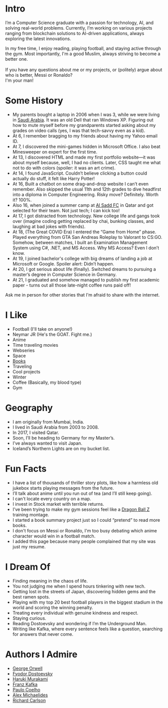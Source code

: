 # Intro

I’m a Computer Science graduate with a passion for technology, AI, and solving real-world problems. Currently, I’m working on various projects ranging from blockchain solutions to AI-driven applications, always exploring the latest innovations.

In my free time, I enjoy reading, playing football, and staying active through the gym. Most importantly, I'm a good Muslim, always striving to become a better one. <br/><br />
If you have any questions about me or my projects,
or (politely) argue about who is better, Messi or Ronaldo?<br/> I'm your man!

# Some History

- My parents bought a laptop in 2006 when I was 3, while we were living in [Saudi Arabia](). It was an old Dell that ran Windows XP. Figuring out how to mute myself before my grandparents started asking about my grades on video calls (yes, I was that tech-savvy even as a kid).
- At 6, I remember bragging to my friends about having my Yahoo email ID.
- At 7, I discovered the mini-games hidden in Microsoft Office. I also beat Minesweeper on expert for the first time.
- At 13, I discovered HTML and made my first portfolio website—it was about myself because, well, I had no clients. Later, CSS taught me what not to do with colors (spoiler: it was an art crime).
- At 14, I found JavaScript. Couldn’t believe clicking a button could actually do stuff, it felt like Harry Potter!
- At 16, Built a chatbot on some drag-and-drop website I can’t even remember. Also skipped the usual 11th and 12th grades to dive headfirst into a diploma in Computer Engineering. Risky move? Definitely. Worth it? 100%.
- Also 16, when joined a summer camp at [Al Sadd FC](https://en.wikipedia.org/wiki/Al_Sadd_SC) in Qatar and got selected for their team. Not just tech; I can kick too!
- At 17, I got distracted from technology. New college life and gangs took over (imagine coding getting replaced by chai, bunking classes, and laughing at bad jokes with friends).
- At 18, (The Great COVID Era) I entered the “Game from Home” phase. Played everything from GTA San Andreas Roleplay to Valorant to CS:GO. Somehow, between matches, I built an Examination Management System using C#, .NET, and MS Access. Why MS Access? Even I don’t know.
- At 19, I joined bachelor's college with big dreams of landing a job at Microsoft or Google. Spoiler alert: Didn’t happen.
- At 20, I got serious about life (finally). Switched dreams to pursuing a master’s degree in Computer Science in Germany. 
- At 21, I graduated and somehow managed to publish my first academic paper - turns out all those late-night coffee runs paid off!

Ask me in person for other stories that I'm afraid to share with the internet.

# I Like

- Football (I'll take on anyone!)
- Neymar JR (He's the GOAT. Fight me.)
- Anime
- Time traveling movies
- Webseries
- Space
- [Books](https://cerulean-pencil-4e1.notion.site/10a6f82c9a0f80e1be54d69d1b89add9?v=10a6f82c9a0f811a9e14000c842fa305)
- Traveling
- Cool projects
- Winter
- Coffee (Basically, my blood type)
- Gym

# Geography

- I am originally from Mumbai, India.
- I lived in Saudi Arabia from 2003 to 2008.
- In 2017, I visited Qatar.
- Soon, I’ll be heading to Germany for my Master’s.
- I’ve always wanted to visit Japan.
- Iceland’s Northern Lights are on my bucket list.

# Fun Facts

- I have a list of thousands of thriller story plots, like how a harmless old jukebox starts playing messages from the future.
- I’ll talk about anime until you run out of tea (and I’ll still keep going).
- I can't locate every country on a map.
- I invest in Stock market with terrible returns.
- I’ve been trying to make my gym sessions feel like a [Dragon Ball Z](https://en.wikipedia.org/wiki/Dragon_Ball_Z) training montage.
- I started a book summary project just so I could “pretend” to read more books.
- I don't focus on Messi or Ronaldo, I'm too busy debating which anime character would win in a football match.
- I added this page because many people complained that my site was just my resume.

# I Dream Of

- Finding meaning in the chaos of life.
- You not judging me when I spend hours tinkering with new tech.
- Getting lost in the streets of Japan, discovering hidden gems and the best ramen spots.
- Playing with my top 20 best football players in the biggest stadium in the world and scoring the winning penalty.
- Treating every individual with genuine kindness and respect.
- Staying curious.
- Reading Dostoevsky and wondering if I’m the Underground Man.
- Writing like Kafka, where every sentence feels like a question, searching for answers that never come.

# Authors I Admire

- [George Orwell](https://en.wikipedia.org/wiki/George_Orwell)
- [Fyodor Dostoevsky](https://en.wikipedia.org/wiki/Fyodor_Dostoevsky)
- [Haruki Murakami](https://en.wikipedia.org/wiki/Haruki_Murakami)
- [Franz Kafka](https://en.wikipedia.org/wiki/Franz_Kafka)
- [Paulo Coelho](https://en.wikipedia.org/wiki/Paulo_Coelho)
- [Alex Michaelides](https://en.wikipedia.org/wiki/Alex_Michaelides)
- [Richard Carlson](https://en.wikipedia.org/wiki/Richard_Carlson_(author))



